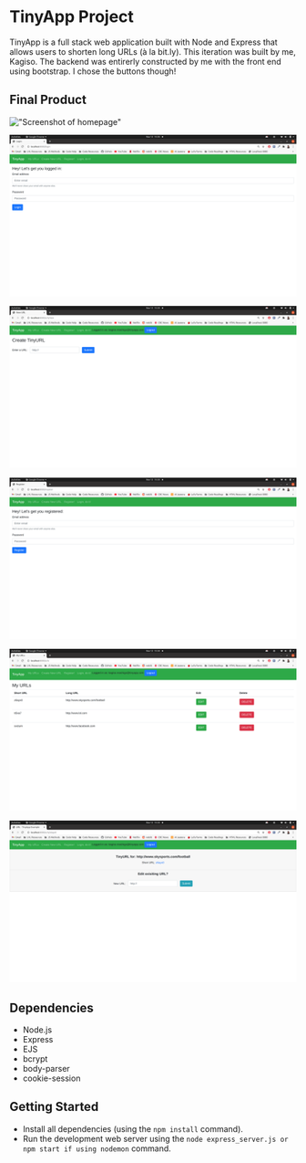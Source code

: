 # TinyApp Project

TinyApp is a full stack web application built with Node and Express that allows users to shorten long URLs (à la bit.ly). This iteration was built by me, Kagiso. The backend was entirerly constructed by me with the front end using bootstrap. I chose the buttons though!

## Final Product

!["Screenshot of homepage"]()

!["Screenshot of login page"](https://github.com/KagisoMashigo/tinyapp/blob/master/docs/login-page.png?raw=true)

!["Screenshot of create url page"](https://github.com/KagisoMashigo/tinyapp/blob/master/docs/create-url.png?raw=true)

!["Screenshot of registration page"](https://github.com/KagisoMashigo/tinyapp/blob/master/docs/register-page.png?raw=true)

!["Screenshot of my urls page"](https://github.com/KagisoMashigo/tinyapp/blob/master/docs/my-urls-page.png?raw=true)

!["Screenshot of edit url page"](https://github.com/KagisoMashigo/tinyapp/blob/master/docs/edit-url.png?raw=true)


## Dependencies

- Node.js
- Express
- EJS
- bcrypt
- body-parser
- cookie-session

## Getting Started

- Install all dependencies (using the `npm install` command).
- Run the development web server using the `node express_server.js or npm start if using nodemon` command.
